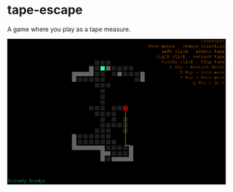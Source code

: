 # tape-escape
A game where you play as a tape measure.

![in-game screenshot](readme/in-game3.png?raw=true "In-game screenshot")
